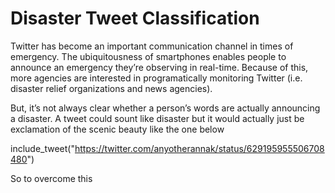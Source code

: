 # Disaster Tweet Classification


Twitter has become an important communication channel in times of emergency.
The ubiquitousness of smartphones enables people to announce an emergency they’re observing in real-time. Because of this, more agencies are interested in programatically monitoring Twitter (i.e. disaster relief organizations and news agencies).

But, it’s not always clear whether a person’s words are actually announcing a disaster. A tweet could sount like disaster but it would actually just be exclamation of the scenic beauty like the one below

include_tweet("https://twitter.com/anyotherannak/status/629195955506708480")

So to overcome this 
